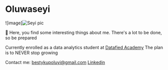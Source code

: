 # Oluwaseyi
![image]![Seyi pic](https://github.com/ProfBesty/Oluwaseyi/assets/147350441/8001ee18-10b3-4864-ad3d-74c7db98c27a)


🥳 Here, you find some interesting things about me.
There's a lot to be done, so be prepared

Currently enrolled as a data analytics student at [Datafied Academy](https://github.com/Datafyde)
The plan is to NEVER stop growing

Contact me: bestykupoluyi@gmail.com [Linkedin](https://www.linkedin.com/in/kupoluyi-oluwaseyi-894460b0?utm_source=share&utm_campaign=share_via&utm_content=profile&utm_medium=android_app)

